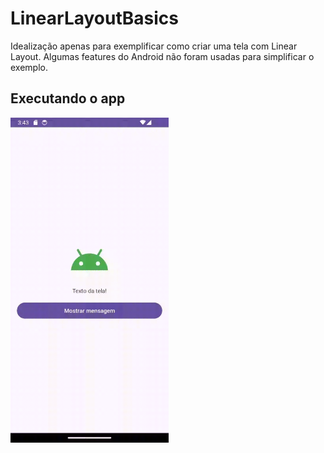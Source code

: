 # LinearLayoutBasics

Idealização apenas para exemplificar como criar uma tela com Linear Layout.
Algumas features do Android não foram usadas para simplificar o exemplo.

## Executando o app

<img src="res/result-actions.gif" height="520px">